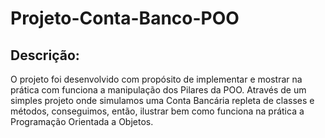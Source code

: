 # Projeto-Conta-Banco-POO
## Descrição:
O projeto foi desenvolvido com propósito de implementar e mostrar na prática com funciona a manipulação dos Pilares da POO. 
Através de um simples projeto onde simulamos uma Conta Bancária repleta de classes e métodos, conseguimos, então, ilustrar bem como funciona na prática a Programação Orientada a Objetos. 
